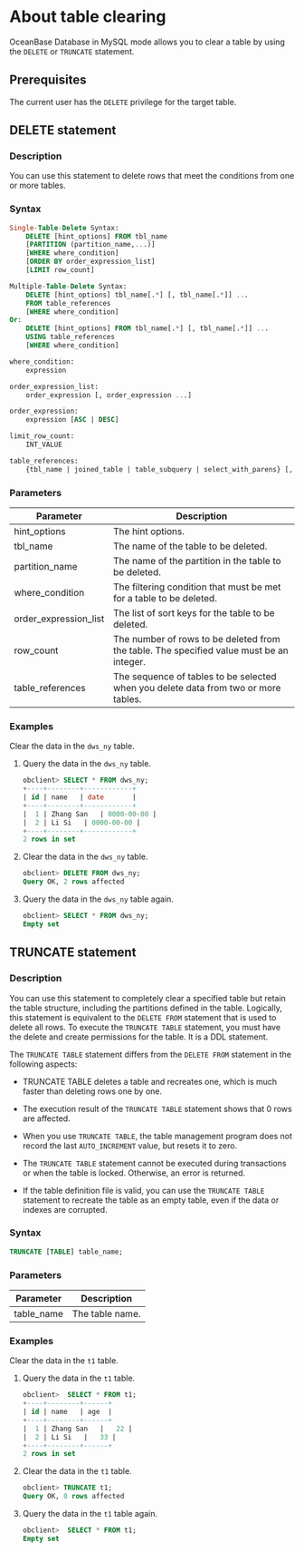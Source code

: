 # About table clearing

OceanBase Database in MySQL mode allows you to clear a table by using the `DELETE` or `TRUNCATE` statement.

## Prerequisites

The current user has the `DELETE` privilege for the target table.

## DELETE statement

### Description

You can use this statement to delete rows that meet the conditions from one or more tables.

### Syntax

```sql
Single-Table-Delete Syntax:
    DELETE [hint_options] FROM tbl_name
    [PARTITION (partition_name,...)]
    [WHERE where_condition]
    [ORDER BY order_expression_list]
    [LIMIT row_count]

Multiple-Table-Delete Syntax:
    DELETE [hint_options] tbl_name[.*] [, tbl_name[.*]] ...
    FROM table_references
    [WHERE where_condition]
Or:
    DELETE [hint_options] FROM tbl_name[.*] [, tbl_name[.*]] ...
    USING table_references
    [WHERE where_condition]

where_condition:
    expression

order_expression_list:
    order_expression [, order_expression ...]

order_expression:
    expression [ASC | DESC]

limit_row_count:
    INT_VALUE

table_references:
    {tbl_name | joined_table | table_subquery | select_with_parens} [, ...]

```

### Parameters

| **Parameter** | **Description** |
|-----------------------|----------------------|
| hint_options | The hint options.  |
| tbl_name | The name of the table to be deleted.  |
| partition_name | The name of the partition in the table to be deleted.  |
| where_condition | The filtering condition that must be met for a table to be deleted.  |
| order_expression_list | The list of sort keys for the table to be deleted.  |
| row_count | The number of rows to be deleted from the table. The specified value must be an integer.  |
| table_references | The sequence of tables to be selected when you delete data from two or more tables.  |

### Examples

Clear the data in the `dws_ny` table.

1. Query the data in the `dws_ny` table.

   ```sql
   obclient> SELECT * FROM dws_ny;
   +----+--------+------------+
   | id | name   | date       |
   +----+--------+------------+
   |  1 | Zhang San   | 0000-00-00 |
   |  2 | Li Si   | 0000-00-00 |
   +----+--------+------------+
   2 rows in set
   ```

2. Clear the data in the `dws_ny` table.

   ```sql
   obclient> DELETE FROM dws_ny;
   Query OK, 2 rows affected
   ```

3. Query the data in the `dws_ny` table again.

   ```sql
   obclient> SELECT * FROM dws_ny;
   Empty set
   ```

## TRUNCATE statement

### Description

You can use this statement to completely clear a specified table but retain the table structure, including the partitions defined in the table. Logically, this statement is equivalent to the `DELETE FROM` statement that is used to delete all rows. To execute the `TRUNCATE TABLE` statement, you must have the delete and create permissions for the table. It is a DDL statement.

The `TRUNCATE TABLE` statement differs from the `DELETE FROM` statement in the following aspects:

* TRUNCATE TABLE deletes a table and recreates one, which is much faster than deleting rows one by one.

* The execution result of the `TRUNCATE TABLE` statement shows that 0 rows are affected.

* When you use `TRUNCATE TABLE`, the table management program does not record the last `AUTO_INCREMENT` value, but resets it to zero.

* The `TRUNCATE TABLE` statement cannot be executed during transactions or when the table is locked. Otherwise, an error is returned.

* If the table definition file is valid, you can use the `TRUNCATE TABLE` statement to recreate the table as an empty table, even if the data or indexes are corrupted.

### Syntax

```sql
TRUNCATE [TABLE] table_name;
```

### Parameters

| **Parameter** | **Description** |
|------------|--------|
| table_name | The table name.  |

### Examples

Clear the data in the `t1` table.

1. Query the data in the `t1` table.

   ```sql
   obclient>  SELECT * FROM t1;
   +----+--------+------+
   | id | name   | age  |
   +----+--------+------+
   |  1 | Zhang San   |   22 |
   |  2 | Li Si   |   33 |
   +----+--------+------+
   2 rows in set
   ```

2. Clear the data in the `t1` table.

   ```sql
   obclient> TRUNCATE t1;
   Query OK, 0 rows affected
   ```

3. Query the data in the `t1` table again.

   ```sql
   obclient>  SELECT * FROM t1;
   Empty set
   ```
